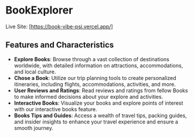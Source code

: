 # BookExplorer

Live Site: [https://book-vibe-psi.vercel.app/]
## Features and Characteristics

- **Explore Books**: Browse through a vast collection of destinations worldwide, with detailed information on attractions, accommodations, and local culture.
- **Chose a Book**: Utilize our trip planning tools to create personalized itineraries, including flights, accommodations, activities, and more.
- **User Reviews and Ratings**: Read reviews and ratings from fellow Books to make informed decisions about your explore and activities.
- **Interactive Books**: Visualize your books and explore points of interest with our interactive books feature.
- **Books Tips and Guides**: Access a wealth of travel tips, packing guides, and insider insights to enhance your travel experience and ensure a smooth journey.
